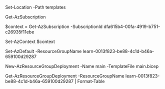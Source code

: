 Set-Location -Path templates

Get-AzSubscription

$context = Get-AzSubscription -SubscriptionId dfa615b4-00fa-4919-b751-c26935f11ebe

Set-AzContext $context

Set-AzDefault -ResourceGroupName learn-0013f823-be88-4c1d-b46a-659100d29287

New-AzResourceGroupDeployment -Name main -TemplateFile main.bicep

Get-AzResourceGroupDeployment -ResourceGroupName learn-0013f823-be88-4c1d-b46a-659100d29287 | Format-Table